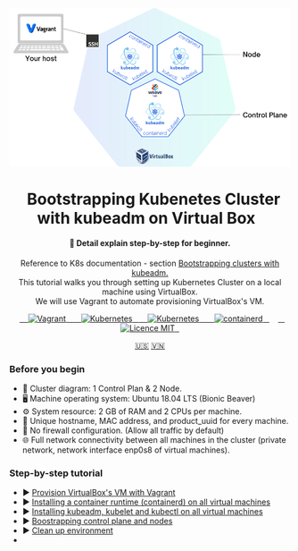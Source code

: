 <h1 align="center">
<br>
  <a href="README.md"><img src="docs/images/cluster-k8s.png" alt="Cluster diagram"></a>
  <br>
    <br>
  Bootstrapping Kubenetes Cluster with kubeadm on Virtual Box
  <br>
</h1>

<h4 align="center">🦖 Detail explain step-by-step for beginner.</h4>
<p align="center">Reference to K8s documentation - section <a href="https://kubernetes.io/docs/setup/production-environment/tools/kubeadm/" target="_blank">Bootstrapping clusters with kubeadm.</a><br>This tutorial walks you through setting up Kubernetes Cluster on a local machine using VirtualBox.<br>We will use Vagrant to automate provisioning VirtualBox's VM.</p>

<p align="center">
  <a href="https://www.vagrantup.com/" target="_blank">
    <img src="https://img.shields.io/badge/-Vagrant-1868F2?logo=vagrant&logoColor=white" alt="Vagrant">
  </a>
  <a href="https://www.virtualbox.org/" target="_blank">
    <img src="https://img.shields.io/badge/-VirtualBox-183A61?logo=VirtualBox&logoColor=white" alt="Kubernetes">
  </a>
  <a href="https://kubernetes.io/" target="_blank">
    <img src="https://img.shields.io/badge/-Kubernetes-326CE5?logo=kubernetes&logoColor=white" alt="Kubernetes">
  </a>
  <a href="https://containerd.io/" target="_blank">
    <img src="https://img.shields.io/badge/-containerd-575757?logo=containerd&logoColor=white" alt="containerd">
  </a>
    <a href="https://opensource.org/licenses/MIT" target="_blank">
    <img src="https://img.shields.io/badge/license-MIT-blue.svg??style=flat&logo=appveyor" alt="Licence MIT">
  </a>
</p>

<p align="center">
  <a href="README.md">🇺🇸</a>
  <a href="">🇻🇳</a>
</p>

### Before you begin
* 🚧 Cluster diagram: 1 Control Plan & 2 Node.
* 🖥️ Machine operating system: Ubuntu 18.04 LTS (Bionic Beaver)
* ⚙️ System resource: 2 GB of RAM and 2 CPUs per machine.
* 📮 Unique hostname, MAC address, and product_uuid for every machine.
* 🧱 No firewall configuration. (Allow all traffic by default)
* 🌐 Full network connectivity between all machines in the cluster (private network, network interface enp0s8 of virtual machines).

### Step-by-step tutorial

* ▶️ [Provision VirtualBox's VM with Vagrant](docs/Provision-VirtualBoxVM-with-Vagrant.md)
* ▶️ [Installing a container runtime (containerd) on all virtual machines](docs/Installing-a-container-runtime.md)
* ▶️ [Installing kubeadm, kubelet and kubectl on all virtual machines](docs/Installing-kubeadm-kubelet-kubectl.md)
* ▶️ [Boostrapping control plane and nodes](docs/Boostrapping-control-plane-and-nodes.md)
* ▶️ [Clean up environment](docs/Clean-up-environment.md)
* 

